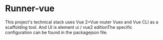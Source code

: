 # Runner-vue
This project's technical stack uses Vue 2+Vue router Vuex and Vue CLI as a scaffolding tool. And UI is element ui  / vue2 editionThe specific configuration can be found in the packagejson file.
